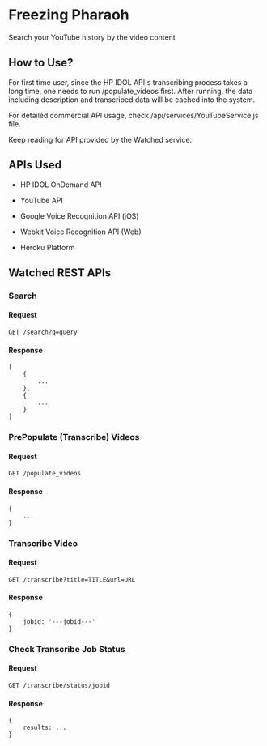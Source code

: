 # Freezing Pharaoh
Search your YouTube history by the video content

## How to Use?
For first time user, since the HP IDOL API's transcribing process takes a long time, one needs to run /populate_videos first.
After running, the data including description and transcribed data will be cached into the system.

For detailed commercial API usage, check /api/services/YouTubeService.js file.

Keep reading for API provided by the Watched service.

## APIs Used
- HP IDOL OnDemand API
- YouTube API
- Google Voice Recognition API (iOS)
- Webkit Voice Recognition API (Web)

- Heroku Platform

## Watched REST APIs

### Search
#### Request
```
GET /search?q=query
```

#### Response
```
[
    {
        ...
    },
    {
        ...
    }
]
```

### PrePopulate (Transcribe) Videos
#### Request
```
GET /populate_videos
```

#### Response
```
{
    ...
}
```


### Transcribe Video
#### Request
```
GET /transcribe?title=TITLE&url=URL
```

#### Response
```
{
    jobid: '---jobid---'
}
```


### Check Transcribe Job Status
#### Request
```
GET /transcribe/status/jobid
```

#### Response
```
{
    results: ...
}
```
